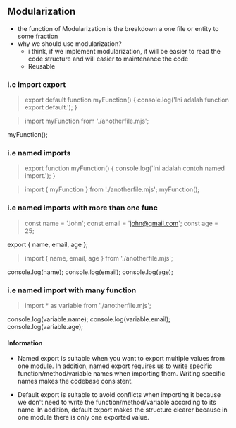 ## Modularization
- the function of Modularization is the breakdown a one file or entity to some fraction
- why we should use modularization?
    - i think, if we implement modularization, it will be easier to read the code structure and will easier to maintenance the code
    - Reusable


### i.e import export

> export default function myFunction() {
  console.log('Ini adalah function export default.');
}

> import myFunction from './anotherfile.mjs';

myFunction();

### i.e named imports
> export function myFunction() {
  console.log('Ini adalah contoh named import.');
}

> import { myFunction } from './anotherfile.mjs';
myFunction();

### i.e named imports with more than one func
> const name = 'John';
const email = 'john@gmail.com';
const age = 25;

export { name, email, age };

> import { name, email, age } from './anotherfile.mjs';

console.log(name);
console.log(email);
console.log(age);

### i.e named import with many function

> import * as variable from './anotherfile.mjs';

console.log(variable.name);
console.log(variable.email);
console.log(variable.age);

#### Information
- Named export is suitable when you want to export multiple values from one module. In addition, named export requires us to write specific function/method/variable names when importing them. Writing specific names makes the codebase consistent.

- Default export is suitable to avoid conflicts when importing it because we don't need to write the function/method/variable according to its name. In addition, default export makes the structure clearer because in one module there is only one exported value.
